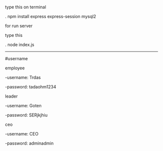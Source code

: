 
type this on terminal 

. npm install express express-session mysql2

for run server

type this

. node index.js



--------------------------------------------------------------------------------------------------------------------------------
#username

employee

-username: Trdas

-password: tadaohm1234

leader

-username: Goten

-password: SERjkjhiu

ceo

-username: CEO

-password: adminadmin

